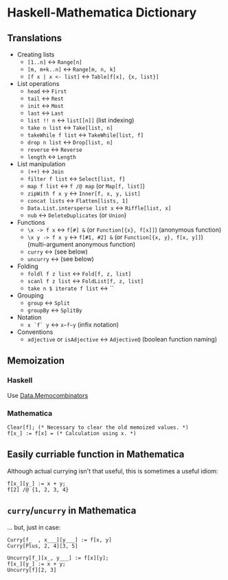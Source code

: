 # Haskell-Mathematica Dictionary

## Translations

- Creating lists
  - `[1..n]` <-> `Range[n]`
  - `[m, m+k..n]` <-> `Range[m, n, k]`
  - `[f x | x <- list]` <-> `Table[f[x], {x, list}]`
- List operations
  - `head` <-> `First`
  - `tail` <-> `Rest`
  - `init` <-> `Most`
  - `last` <-> `Last`
  - `list !! n` <-> `list[[n]]` (list indexing)
  - `take n list` <-> `Take[list, n]`
  - `takeWhile f list` <-> `TakeWhile[list, f]`
  - `drop n list` <-> `Drop[list, n]`
  - `reverse` <-> `Reverse`
  - `length` <-> `Length`
- List manipulation
  - `(++)` <-> `Join`
  - `filter f list` <-> `Select[list, f]`
  - `map f list` <-> `f /@ map` (or `Map[f, list]`)
  - `zipWith f x y` <-> `Inner[f, x, y, List]`
  - `concat lists` <-> `Flatten[lists, 1]`
  - `Data.List.intersperse list x` <-> `Riffle[list, x]`
  - `nub` <-> `DeleteDuplicates` (or `Union`)
- Functions
  - `\x -> f x` <-> `f[#] &` (or `Function[{x}, f[x]]`) (anonymous function)
  - `\x y -> f x y` <-> `f[#1, #2] &` (or `Function[{x, y}, f[x, y]]`) (multi-argument anonymous function)
  - `curry` <-> (see below)
  - `uncurry` <-> (see below)
- Folding
  - `foldl f z list` <-> `Fold[f, z, list]`
  - `scanl f z list` <-> `FoldList[f, z, list]`
  - `take n $ iterate f list` <-> ``
- Grouping
  - `group` <-> `Split`
  - `groupBy` <-> `SplitBy`
- Notation
  - ``x `f` y`` <-> `x~f~y` (infix notation)
- Conventions
  - `adjective` or `isAdjective` <-> `AdjectiveQ` (boolean function naming)

## Memoization

### Haskell
Use [Data.Memocombinators](http://hackage.haskell.org/packages/archive/data-memocombinators/0.3/doc/html/Data-MemoCombinators.html)

### Mathematica

    Clear[f]; (* Necessary to clear the old memoized values. *)
    f[x_] := f[x] = (* Calculation using x. *)

## Easily curriable function in Mathematica

Although actual currying isn't that useful, this is sometimes a useful idiom:

    f[x_][y_] := x + y;
    f[2] /@ {1, 2, 3, 4}

## `curry`/`uncurry` in Mathematica

... but, just in case:

    Curry[f_  , x___][y___] := f[x, y]
    Curry[Plus, 2, 4][3, 5]

    Uncurry[f_][x_, y___] := f[x][y];
    f[x_][y_] := x + y;
    Uncurry[f][2, 3]